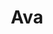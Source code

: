 --- 
title: "Ava"
description:
price: "SOLD"
category: 
images: 
    - /assets/img/portfolio/ava.jpg
order: 590
---